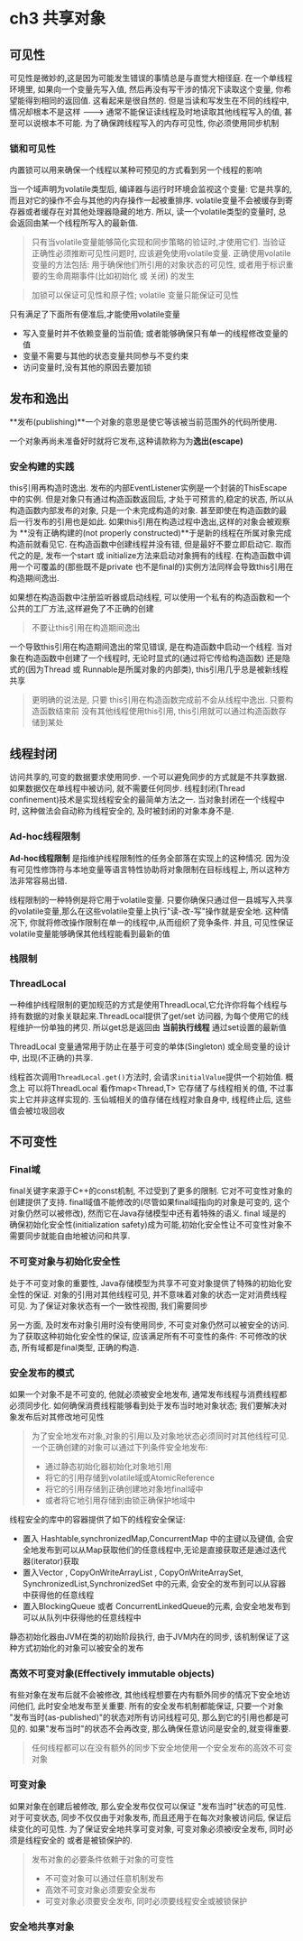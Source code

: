 # ch3 共享对象

## 可见性

可见性是微妙的,这是因为可能发生错误的事情总是与直觉大相径庭. 在一个单线程环境里, 如果向一个变量先写入值, 然后再没有写干涉的情况下读取这个变量, 你希望能得到相同的返回值. 这看起来是很自然的. 但是当读和写发生在不同的线程中, 情况却根本不是这样 ---> 通常不能保证读线程及时地读取其他线程写入的值, 甚至可以说根本不可能. 为了确保跨线程写入的内存可见性, 你必须使用同步机制

### 锁和可见性

内置锁可以用来确保一个线程以某种可预见的方式看到另一个线程的影响

当一个域声明为volatile类型后, 编译器与运行时环境会监视这个变量: 它是共享的, 而且对它的操作不会与其他的内存操作一起被重排序. volatile变量不会被缓存到寄存器或者缓存在对其他处理器隐藏的地方. 所以, 读一个volatile类型的变量时, 总会返回由某一个线程所写入的最新值.

> 只有当volatile变量能够简化实现和同步策略的验证时,才使用它们. 当验证正确性必须推断可见性问题时, 应该避免使用volatile变量. 正确使用volatile变量的方法包括: 用于确保他们所引用的对象状态的可见性, 或者用于标识重要的生命周期事件(比如初始化 或 关闭) 的发生

> 加锁可以保证可见性和原子性; volatile 变量只能保证可见性

只有满足了下面所有便准后,才能使用volatile变量

* 写入变量时并不依赖变量的当前值; 或者能够确保只有单一的线程修改变量的值
* 变量不需要与其他的状态变量共同参与不变约束
* 访问变量时,没有其他的原因去要加锁

## 发布和逸出

**发布(publishing)**一个对象的意思是使它等该被当前范围外的代码所使用. 

一个对象再尚未准备好时就将它发布,这种请款称为为**逸出(escape)**

### 安全构建的实践

this引用再构造时逸出. 发布的内部EventListener实例是一个封装的ThisEscape中的实例. 但是对象只有通过构造函数返回后, 才处于可预言的,稳定的状态, 所以从构造函数内部发布的对象, 只是一个未完成构造的对象. 甚至即使在构造函数的最后一行发布的引用也是如此. 如果this引用在构造过程中逸出,这样的对象会被观察为 **没有正确构建的(not properly constructed)**于是新的线程在所属对象完成构造前就看见它. 在构造函数中创建线程并没有错, 但是最好不要立即启动它. 取而代之的是, 发布一个start 或 initialize方法来启动对象拥有的线程. 在构造函数中调用一个可覆盖的(那些既不是private 也不是final的)实例方法同样会导致this引用在构造期间逸出.

如果想在构造函数中注册监听器或启动线程, 可以使用一个私有的构造函数和一个公共的工厂方法,这样避免了不正确的创建

> 不要让this引用在构造期间逸出

一个导致this引用在构造期间逸出的常见错误, 是在构造函数中启动一个线程. 当对象在构造函数中创建了一个线程时, 无论时显式的(通过将它传给构造函数) 还是隐式的(因为Thread 或 Runnable是所属对象的内部类), this引用几乎总是被新线程共享

> 更明确的说法是, 只要 this引用在构造函数完成前不会从线程中逸出. 只要构造函数结束前 没有其他线程使用this引用, this引用就可以通过构造函数存储到某处

## 线程封闭

访问共享的,可变的数据要求使用同步. 一个可以避免同步的方式就是不共享数据. 如果数据仅在单线程中被访问, 就不需要任何同步. 线程封闭(Thread confinement)技术是实现线程安全的最简单方法之一. 当对象封闭在一个线程中时, 这种做法会自动称为线程安全的, 及时被封闭的对象本身不是.

### Ad-hoc线程限制

**Ad-hoc线程限制** 是指维护线程限制性的任务全部落在实现上的这种情况. 因为没有可见性修饰符与本地变量等语言特性协助将对象限制在目标线程上, 所以这种方法非常容易出错. 

线程限制的一种特例是将它用于volatile变量. 只要你确保只通过但一县城写入共享的volatile变量,那么在这些volatile变量上执行"读-改-写"操作就是安全地. 这种情况下, 你就将修改操作限制在单一的线程中,从而组织了竞争条件. 并且, 可见性保证volatile变量能够确保其他线程能看到最新的值

### 栈限制

### ThreadLocal

一种维护线程限制的更加规范的方式是使用ThreadLocal,它允许你将每个线程与持有数据的对象关联起来.ThreadLocal提供了get/set 访问器, 为每个使用它的线程维护一份单独的拷贝. 所以get总是返回由 **当前执行线程**  通过set设置的最新值

ThreadLocal 变量通常用于防止在基于可变的单体(Singleton) 或全局变量的设计中, 出现(不正确的)共享.

线程首次调用`ThreadLocal.get()`方法时, 会请求`initialValue`提供一个初始值. 概念上 可以将ThreadLocal<T> 看作map<Thread,T> 它存储了与线程相关的值, 不过事实上它并非这样实现的. 玉仙城相关的值存储在线程对象自身中, 线程终止后, 这些值会被垃圾回收

## 不可变性

### Final域

final关键字来源于C++的const机制, 不过受到了更多的限制. 它对不可变性对象的创建提供了支持. final域值不能修改的(尽管如果final域指向的对象是可变的, 这个对象仍然可以被修改), 然而它在Java存储模型中还有着特殊的语义. final 域是的确保初始化安全性(initialization safety)成为可能,初始化安全性让不可变性对象不需要同步就能自由地被访问和共享.

### 不可变对象与初始化安全性

处于不可变对象的重要性, Java存储模型为共享不可变对象提供了特殊的初始化安全性的保证. 对象的引用对其他线程可见, 并不意味着对象的状态一定对消费线程可见. 为了保证对象状态有一个一致性视图, 我们需要同步

另一方面, 及时发布对象引用时没有使用同步, 不可变对象仍然可以被安全的访问. 为了获取这种初始化安全性的保证, 应该满足所有不可变性的条件: 不可修改的状态, 所有域都是final类型, 正确的构造.

### 安全发布的模式

如果一个对象不是不可变的, 他就必须被安全地发布, 通常发布线程与消费线程都必须同步化. 如何确保消费线程能够看到处于发布当时地对象状态; 我们要解决对象发布后对其修改地可见性

> 为了安全地发布对象,对象的引用以及对象地状态必须同时对其他线程可见. 一个正确创建的对象可以通过下列条件安全地发布:
>
> * 通过静态初始化器初始化对象地引用
> * 将它的引用存储到volatile域或AtomicReference
> * 将它的引用存储到正确创建地对象地final域中
> * 或者将它地引用存储到由锁正确保护地域中

线程安全的库中的容器提供了如下的线程安全保证:

* 置入 Hashtable,synchronizedMap,ConcurrentMap 中的主键以及键值, 会安全地发布到可以从Map获取他们的任意线程中,无论是直接获取还是通过迭代器(iterator)获取
* 置入Vector , CopyOnWriteArrayList , CopyOnWriteArraySet, SynchronizedList,SynchronizedSet 中的元素, 会安全的发布到可以从容器中获得他的任意线程
* 置入BlockingQueue 或者 ConcurrentLinkedQueue的元素, 会安全地发布到可以从队列中获得他的任意线程中



静态初始化器由JVM在类的初始阶段执行, 由于JVM内在的同步, 该机制保证了这种方式初始化的对象可以被安全的发布

### 高效不可变对象(Effectively immutable objects)

有些对象在发布后就不会被修改, 其他线程想要在内有额外同步的情况下安全地访问他们, 此时安全地发布至关重要. 所有的安全发布机制都能保证, 只要一个对象 "发布当时(as-published)"的状态对所有访问线程可见, 那么到它的引用也都是可见的. 如果"发布当时"的状态不会再改变, 那么确保任意访问是安全的,就变得重要.

> 任何线程都可以在没有额外的同步下安全地使用一个安全发布的高效不可变对象

### 可变对象

如果对象在创建后被修改, 那么安全发布仅仅可以保证 "发布当时"状态的可见性. 对于可变状态, 同步不仅仅由于对象发布, 而且还用于在每次对象被访问后, 保证后续变化的可见性. 为了保证安全地共享可变对象, 可变对象必须被i安全发布, 同时必须是线程安全的 或者是被锁保护的.

> 发布对象的必要条件依赖于对象的可变性
>
> * 不可变对象可以通过任意机制发布
> * 高效不可变对象必须要安全发布
> * 可变对象必须要安全发布, 同时必须要线程安全或被锁保护

### 安全地共享对象

